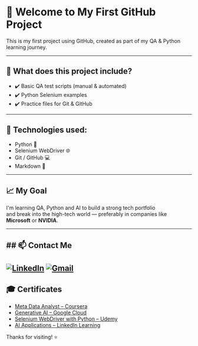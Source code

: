 # 👋 Welcome to My First GitHub Project

This is my first project using GitHub, created as part of my QA & Python learning journey.

---

## 🧪 What does this project include?

- ✔️ Basic QA test scripts (manual & automated)
- ✔️ Python Selenium examples
- ✔️ Practice files for Git & GitHub

---

## 🧠 Technologies used:

- Python 🐍
- Selenium WebDriver 🌐
- Git / GitHub 💻
- Markdown 📝

---

## 📈 My Goal

I'm learning QA, Python and AI to build a strong tech portfolio  
and break into the high-tech world — preferably in companies like **Microsoft** or **NVIDIA**.

---

## ## 📫 Contact Me

[![LinkedIn](https://img.shields.io/badge/-LinkedIn-blue?logo=linkedin&style=for-the-badge)](http://linkedin.com/in/oren-peretz)
[![Gmail](https://img.shields.io/badge/-oren.peretz40@gmail.com-D14836?style=for-the-badge&logo=gmail&logoColor=white)](mailto:oren.peretz40@gmail.com)
---

## 🎓 Certificates

- [Meta Data Analyst – Coursera](https://www.coursera.org/account/accomplishments/records/48W21ZA6L47E)
- [Generative AI – Google Cloud](https://www.cloudskillsboost.google/public_profiles/e4b15b3b-758a-48e4-a834-a90f59187e01)
- [Selenium WebDriver with Python – Udemy](https://ude.my/UC-2a79ffcb-c299-4e85-b3b2-7acdf2d87ac1)
- [AI Applications – LinkedIn Learning](https://www.linkedin.com/learning/certificates/8567b85b4913696f9f459d6573ebe20fa84a0521240e2d9f00a4eafc6a1805d7?trk=share_certificate)






Thanks for visiting! ⭐